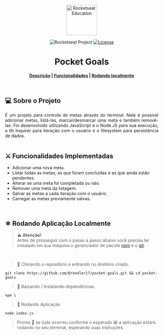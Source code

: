<p align="center">
  <img alt="Rocketseat Education" src="https://avatars.githubusercontent.com/u/69590972?s=200&v=4" width="100px" />
</p>

<p align="center">
  <img src="https://img.shields.io/static/v1?label=Rocketseat&message=Education&color=8257e5&labelColor=202024" alt="Rocketseat Project" />
  <a href="LICENSE"><img  src="https://img.shields.io/static/v1?label=License&message=MIT&color=8257e5&labelColor=202024" alt="License"></a>
</p>

<h1 align="center">Pocket Goals</h1>

<h4 align="center">
  
[Descrição](#desc)  |  [Funcionalidades](#func)  |  [Rodando localmente](#local)

<br>

<h2 id="desc">
💻 Sobre o Projeto
</h2>

<p align="justify">
É um projeto para controle de metas através do terminal. Nele é possível adicionar metas, listá-las, marcar/desmarcar uma meta e também removê-las. Foi desenvolvido utilizando JavaScript e o Node.JS para sua execução, a lib Inquirer para iteração com o usuário e o filesystem para persistência de dados.
  
<br>
<br>

<h2 id="func">⚔ Funcionalidades Implementadas</h2>

- Adicionar uma nova meta.
- Listar todas as metas, as que foram concluídas e as que ainda estão pendentes.
- Alterar se uma meta foi completada ou não.
- Remover uma meta da listagem.
- Salvar as metas a cada iteração com o usuário.
- Carregar as metas previamente salvas.
<br>

<h2 id="local">
⚛ Rodando Aplicação Localmente
</h2>

> **⚠ Atenção!** <br> Antes de prosseguir com o passo a passo abaixo você precisa ter instalado em sua máquina o gerenciador de pacote [npm](https://www.npmjs.com) e o [git](https://git-scm.com).

<br>

> 📝 Clonando o repositório e entrando no diretório criado.

```shell
git clone https://github.com/Brendler17/pocket-goals.git && cd pocket-goals
```

> 📝 Baixando / Instalando dependências.

```shell
npm i
```

> 📝 Rodando Aplicação

```shell
node index.js
```

> Pronto 🎉 se tudo ocorreu conforme o esperado 😁 a aplicação estará
> rodando no seu terminal, esperando suas instruções.
